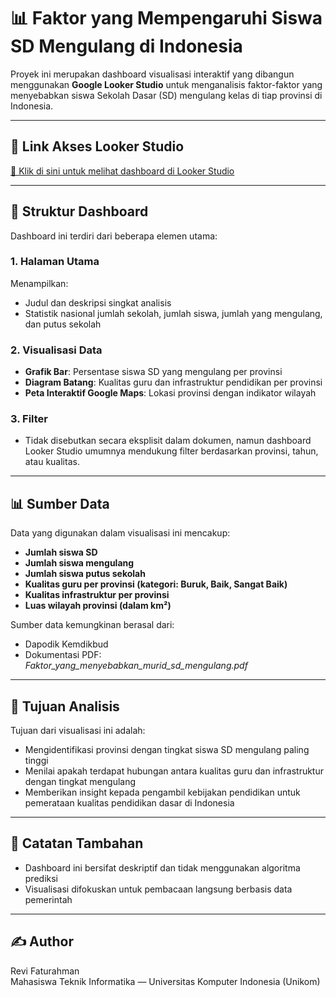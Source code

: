 # 📊 Faktor yang Mempengaruhi Siswa SD Mengulang di Indonesia

Proyek ini merupakan dashboard visualisasi interaktif yang dibangun menggunakan **Google Looker Studio** untuk menganalisis faktor-faktor yang menyebabkan siswa Sekolah Dasar (SD) mengulang kelas di tiap provinsi di Indonesia.

---

## 🔗 Link Akses Looker Studio

[🔎 Klik di sini untuk melihat dashboard di Looker Studio]([https://lookerstudio.google.com/reporting/your-report-id](https://lookerstudio.google.com/reporting/011d9ee6-12f5-4d13-abab-90ef6dda9f39/page/uVYfE/edit))

---

## 🧭 Struktur Dashboard

Dashboard ini terdiri dari beberapa elemen utama:

### 1. **Halaman Utama**
Menampilkan:
- Judul dan deskripsi singkat analisis
- Statistik nasional jumlah sekolah, jumlah siswa, jumlah yang mengulang, dan putus sekolah

### 2. **Visualisasi Data**
- **Grafik Bar**: Persentase siswa SD yang mengulang per provinsi
- **Diagram Batang**: Kualitas guru dan infrastruktur pendidikan per provinsi
- **Peta Interaktif Google Maps**: Lokasi provinsi dengan indikator wilayah

### 3. **Filter**
- Tidak disebutkan secara eksplisit dalam dokumen, namun dashboard Looker Studio umumnya mendukung filter berdasarkan provinsi, tahun, atau kualitas.

---

## 📊 Sumber Data

Data yang digunakan dalam visualisasi ini mencakup:
- **Jumlah siswa SD**
- **Jumlah siswa mengulang**
- **Jumlah siswa putus sekolah**
- **Kualitas guru per provinsi (kategori: Buruk, Baik, Sangat Baik)**
- **Kualitas infrastruktur per provinsi**
- **Luas wilayah provinsi (dalam km²)**

Sumber data kemungkinan berasal dari:
- Dapodik Kemdikbud
- Dokumentasi PDF: *Faktor_yang_menyebabkan_murid_sd_mengulang.pdf*

---

## 🎯 Tujuan Analisis

Tujuan dari visualisasi ini adalah:
- Mengidentifikasi provinsi dengan tingkat siswa SD mengulang paling tinggi
- Menilai apakah terdapat hubungan antara kualitas guru dan infrastruktur dengan tingkat mengulang
- Memberikan insight kepada pengambil kebijakan pendidikan untuk pemerataan kualitas pendidikan dasar di Indonesia

---

## 📌 Catatan Tambahan

- Dashboard ini bersifat deskriptif dan tidak menggunakan algoritma prediksi
- Visualisasi difokuskan untuk pembacaan langsung berbasis data pemerintah

---

## ✍️ Author

Revi Faturahman  
Mahasiswa Teknik Informatika — Universitas Komputer Indonesia (Unikom)  
